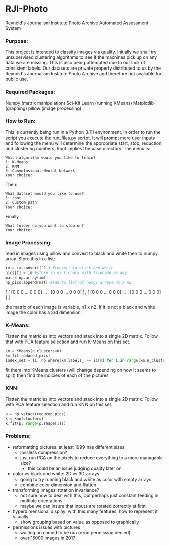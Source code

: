 # RJI-Photo
Reynold's Journalism Institute Photo Archive Automated Assessment System

### Purpose:
This project is intended to classify images via quality. Initially we shall try unsupervised clustering algorithms to see if the machines pick up on any data we are missing. This is also being attempted due to our lack of consistent labels. Our datasets are private property distributed to us by the Reynold's Journalism Institute Photo Archive and therefore not avaliable for public use. 

### Required Packages:
Numpy (matrix manipulation)
Sci-Kit Learn (running KMeans)
Matplotlib (graphing)
pillow (image processing)

### How to Run:
This is currently being run in a Python 3.7.1 environment. In order to run the script you execute the run_files.py script. It will prompt more user inputs and following the menu will determine the appropriate start, stop, reduction, and clustering numbers. Root implies the base directory.
The menu is:
```
Which algorithm would you like to train?
1: K-Means
2: KNN
3: Convolusional Neural Network
Your choice: 
```
Then:
```
What dataset would you like to use?
1: root
2: Custom path
Your choice: 
```
Finally
```
What folder do you want to stop on?
Your choice: 
```

### Image Processing:
read in images using pillow and convert to black and white then to numpy array. Store this in a list:

```python
im = im.convert('1') #convert to black and white
pics[f] = im #store in dictionary with filename as key
mat = np.array(im) 
np_pics.append(mat) #add to list of numpy arrays n1 x n2
```
[
    [ [0 0 0 ... 0 0 0]
      .
      .
      .
      [0 0 0 ... 0 0 0] ],
    [ [0 0 0 ... 0 0 0]
      .
      .
      .
      [0 0 0 ... 0 0 0] ]
]

the matrix of each image is variable, n1 x n2. If it is not a black and white image the color has a 3rd dimension.

### K-Means:
Flatten the matricies into vectors and stack into a single 2D matrix. Follow that with PCA feature selection and run K-Means on this set.

```python
km = KMeans(n_clusters=n)
km.fit(reduced_pics)
index_set = {i: np.where(km.labels_ == i)[0] for i in range(km.n_clusters)} #index of pictures in data
```
fit them into KMeans clusters (will change depending on how it seems to split) then find the indicies of each of the pictures

### KNN:
Flatten the matricies into vectors and stack into a single 2D matrix. Follow with PCA feature selection and run KNN on this set.

```python
p = np.vstack(reduced_pics)
k = knn(clusters)
k.fit(p, range(p.shape[1])) 
```

### Problems:
- reformatting pictures: at least 1999 has different sizes
  * lossless compression?
  * just run PCA on the pixels to reduce everything to a more managable size?
    - this could be an issue judging quality later on
- color vs black and white: 2D vs 3D arrays
  * going to try running black and white as color with empty arrays
  * combine color dimension and flatten
- transforming images: rotation invariance?
  * not sure how to deal with this, but perhaps just constant feeding in multiple orientations
  * maybe we can insure that inputs are rotated correctly at first
- hyperdimensional display: with this many features, how to represent it visually
  * show grouping based on value as opposed to graphically
- permissions issues with pictures
  * waiting on chmod to be run (read permission denied)
  * over 15000 images in 2017